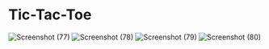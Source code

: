 # Tic-Tac-Toe

![Screenshot (77)](https://user-images.githubusercontent.com/74053345/161318127-5b6be5f8-984d-474c-bbd2-77ad5bf8fee3.png)
![Screenshot (78)](https://user-images.githubusercontent.com/74053345/161318131-c0dceb4e-73a0-4ab2-a0a1-4d279e8103a4.png)
![Screenshot (79)](https://user-images.githubusercontent.com/74053345/161318139-514026f5-0857-4b71-90a0-8f116e82add0.png)
![Screenshot (80)](https://user-images.githubusercontent.com/74053345/161318148-e82f2748-6cd4-4196-ab30-b9a449f251de.png)
